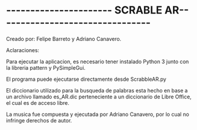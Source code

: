 
# ---------------------- SCRABLE AR--------------------------------

Creado por: Felipe Barreto y Adriano Canavero.

Aclaraciones:

Para ejecutar la aplicacion, es necesario tener instalado
Python 3 junto con la libreria pattern y PySimpleGui.

El programa puede ejecutarse directamente desde
ScrabbleAR.py

El diccionario utilizado para la busqueda de palabras esta hecho en base a un archivo llamado es_AR.dic 
perteneciente a un diccionario de Libre Office, el cual es de acceso libre.

La musica fue compuesta y ejecutada por Adriano Canavero, por lo cual no infringe derechos de autor.
